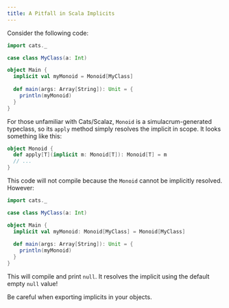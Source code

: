 ```yaml
---
title: A Pitfall in Scala Implicits
---
```


Consider the following code:

```scala
import cats._

case class MyClass(a: Int)

object Main {
  implicit val myMonoid = Monoid[MyClass]
  
  def main(args: Array[String]): Unit = {
    println(myMonoid)
  }
}
```

For those unfamiliar with Cats/Scalaz, `Monoid` is a simulacrum-generated typeclass, so its `apply` method simply resolves the implicit in scope. It looks something like this:

```scala
object Monoid {
  def apply[T](implicit m: Monoid[T]): Monoid[T] = m
  // ...
}
```

This code will not compile because the `Monoid` cannot be implicitly resolved. However:


```scala
import cats._

case class MyClass(a: Int)

object Main {
  implicit val myMonoid: Monoid[MyClass] = Monoid[MyClass]
  
  def main(args: Array[String]): Unit = {
    println(myMonoid)
  }
}
```

This will compile and print `null`. It resolves the implicit using the default empty `null` value!

Be careful when exporting implicits in your objects.
